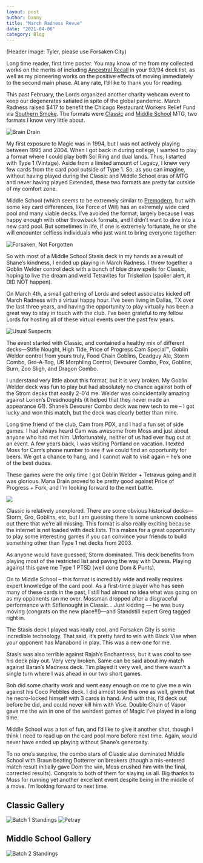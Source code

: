 ```yaml
---
layout: post
author: Danny
title: "March Radness Revue"
date: "2021-04-06"
category: Blog
---
```


(Header image: Tyler, please use Forsaken City)

Long time reader, first time poster. You may know of me from my collected works on the merits of including [Ancestral Recall](http://www.understandingancestral.com/) in your 93/94 deck list, as well as my pioneering works on the positive effects of moving immediately to the second main phase. At any rate, I’d like to thank you for reading.

This past February, the Lords organized another charity webcam event to keep our degenerates satiated in spite of the global pandemic. March Radness raised $417 to benefit the Chicago Restaurant Workers Relief Fund via [Southern Smoke](https://southernsmoke.org/chicago-relief-fund/). The formats were [Classic](https://www.eternalcentral.com/classicmagicrules/) and [Middle School](https://www.eternalcentral.com/middleschool/) MTG, two formats I know very little about.

![Brain Drain](/assets/images/marchradness/friedmandrains.jpg)

My first exposure to Magic was in 1994, but I was not actively playing between 1995 and 2004. When I got back in during college, I wanted to play a format where I could play both Sol Ring and dual lands. Thus, I started with Type 1 (Vintage). Aside from a limited amount of Legacy, I knew very few cards from the card pool outside of Type 1. So, as you can imagine, without having played during the Classic and Middle School eras of MTG and never having played Extended, these two formats are pretty far outside of my comfort zone.

Middle School (which seems to be extremely similar to [Premodern](https://premodernmagic.com/), but with some key card differences, like Force of Will) has an extremely wide card pool and many viable decks. I’ve avoided the format, largely because I was happy enough with other throwback formats, and I didn’t want to dive into a new card pool. But sometimes in life, if one is extremely fortunate, he or she will encounter selfless individuals who just want to bring everyone together:

![Forsaken, Not Forgotten](/assets/images/marchradness/forsakencity.jpg)

So with most of a Middle School Stasis deck in my hands as a result of Shane’s kindness, I ended up playing in March Radness. I threw together a Goblin Welder control deck with a bunch of blue draw spells for Classic, hoping to live the dream and weld Tetravites for Triskelion (spoiler alert, it DID NOT happen).

On March 4th, a small gathering of Lords and select associates kicked off March Radness with a virtual happy hour. I’ve been living in Dallas, TX over the last three years, and having the opportunity to play virtually has been a great way to stay in touch with the club. I’ve been grateful to my fellow Lords for hosting all of these virtual events over the past few years.

![Usual Suspects](/assets/images/marchradness/radnesskickoff.png)

The event started with Classic, and contained a healthy mix of different decks—Stifle Nought, High Tide, Price of Progress Cam Special™️, Goblin Welder control from yours truly, Food Chain Goblins, Deadguy Ale, Storm Combo, Gro-A-Tog, UR Morphling Control, Devourer Combo, Pox, Goblins, Burn, Zoo Sligh, and Dragon Combo.

I understand very little about this format, but it is very broken. My Goblin Welder deck was fun to play but had absolutely no chance against both of the Strom decks that easily 2-0’d me. Welder was coincidentally amazing against Lorien’s Dreadnoughts (it helped that they never made an appearance G1). Shane’s Devourer Combo deck was new tech to me – I got lucky and won this match, but the deck was clearly better than mine.

Long time friend of the club, Cam from PDX, and I had a fun set of side games. I had always heard Cam was awesome from Moss and just about anyone who had met him. Unfortunately, neither of us had ever hug out at an event. A few years back, I was visiting Portland on vacation. I texted Moss for Cam’s phone number to see if we could find an opportunity for beers. We got a chance to hang, and I cannot wait to visit again – he’s one of the best dudes.

These games were the only time I got Goblin Welder + Tetravus going and it was glorious. Mana Drain proved to be pretty good against Price of Progress + Fork, and I’m looking forward to the next battle.

![](/assets/images/marchradness/priceofprogress.jpg)

Classic is relatively unexplored. There are some obvious historical decks—Storm, Gro, Goblins, etc, but I am guessing there is some unknown coolness out there that we’re all missing. This format is also really exciting because the internet is not loaded with deck lists. This makes for a great opportunity to play some interesting games if you can convince your friends to build something other than Type 1 net decks from 2003. 

As anyone would have guessed, Storm dominated. This deck benefits from playing most of the restricted list and paving the way with Duress. Playing against this gave me Type 1 PTSD (well done Dom & Punts).

On to Middle School – this format is incredibly wide and really requires expert knowledge of the card pool. As a first-time player who has seen many of these cards in the past, I still had almost no idea what was going on as my opponents ran me over. Mossman dropped after a disgraceful performance with Stiflenought in Classic... Just kidding — he was busy moving (congrats on the new place!!!)—and Standstill expert Greg tagged right in.

The Stasis deck I played was really cool, and Forsaken City is some incredible technology. That said, it’s pretty hard to win with Black Vise when your opponent has Manabond in play. This was a new one for me. 

Stasis was also terrible against Rajah’s Enchantress, but it was cool to see his deck play out. Very very broken. Same can be said about my match against Baran’s Madness deck. Tim played it very well, and there wasn’t a single turn where I was ahead in our two short games.

Bob did some charity work and went easy enough on me to give me a win against his Coco Pebbles deck. I did almost lose this one as well, given that he necro-locked himself with 3 cards in hand. And with this, I’d deck out before he did, and could never kill him with Vise. Double Chain of Vapor gave me the win in one of the weirdest games of Magic I’ve played in a long time.

Middle School was a ton of fun, and I’d like to give it another shot, though I think I need to read up on the card pool more before next time. Again, would never have ended up playing without Shane’s generosity.

To no one’s surprise, the combo stars of Classic also dominated Middle School with Braun beating Dotterrer on breakers (though a mis-entered match result initially gave Dom the win, Moss crushed him with the final, corrected results). Congrats to both of them for slaying us all. Big thanks to Moss for running yet another excellent event despite being in the middle of a move. I’m looking forward to next time.

## Classic Gallery

![Batch 1 Standings](/assets/images/marchradness/marchradnessbatch1standings.png)
![Petray](/assets/images/2021/winterlude21/a2a/01petraya2a.jpg)

## Middle School Gallery

![Batch 2 Standings](/assets/images/marchradness/marchradnessbatch2standings.png)

